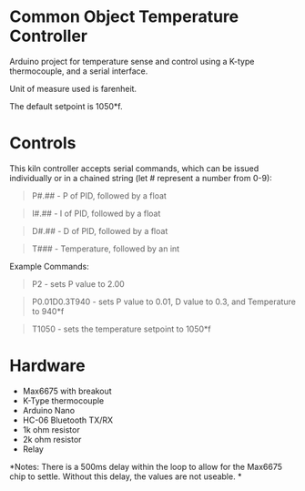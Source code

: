 # Common Object Temperature Controller
Arduino project for temperature sense and control using a K-type thermocouple, and a serial interface.

Unit of measure used is farenheit.

The default setpoint is 1050*f.

# Controls

This kiln controller accepts serial commands, which can be issued individually or in a chained string (let # represent a number from 0-9):

> P#.## - P of PID, followed by a float

> I#.## - I of PID, followed by a float

> D#.## - D of PID, followed by a float

> T### - Temperature, followed by an int

Example Commands: 

> P2 - sets P value to 2.00

> P0.01D0.3T940 - sets P value to 0.01, D value to 0.3, and Temperature to 940*f

> T1050 - sets the temperature setpoint to 1050*f

# Hardware
- Max6675 with breakout 
- K-Type thermocouple
- Arduino Nano
- HC-06 Bluetooth TX/RX
- 1k ohm resistor
- 2k ohm resistor
- Relay

*Notes:
There is a 500ms delay within the loop to allow for the Max6675 chip to settle. Without this delay, the values are not useable. *
